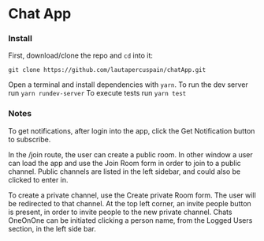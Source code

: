 # Chat App

### Install

First, download/clone the repo and `cd` into it:
```
git clone https://github.com/lautapercuspain/chatApp.git
```
Open  a terminal and install dependencies with ```yarn```.
To run the dev server run ```yarn rundev-server```
To execute tests run ```yarn test```

### Notes

To get notifications, after login into the app, click the Get Notification button to subscribe.

In the /join route, the user can create a public room.
In other window a user can load the app and use the Join Room form in order to join to a public channel.
Public channels are listed in the left sidebar, and could also be clicked to enter in.

To create a private channel, use the Create private Room form. The user will be redirected to that channel.
At the top left corner, an invite people button is present, in order to invite people to the new private channel.
Chats OneOnOne can be initiated clicking a person name, from the Logged Users section, in the left side bar.








